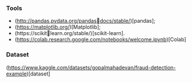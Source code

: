 ### Tools
- (http://pandas.pydata.org/pandasdocs/stable/)[pandas];
- (https://matplotlib.org/)[Matplotlib];
- (https://scikitlearn.org/stable/)[scikit-learn].
- (https://colab.research.google.com/notebooks/welcome.ipynb)[Colab]

### Dataset
(https://www.kaggle.com/datasets/gopalmahadevan/fraud-detection-example)[dataset] 
